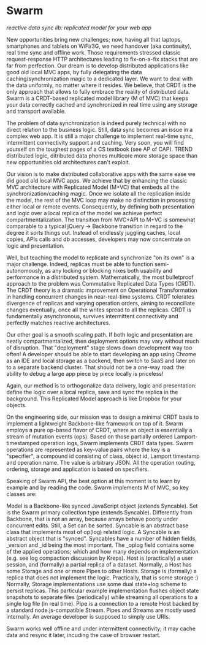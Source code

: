 # Swarm

_reactive data sync lib: replicated model for your web app_

New opportunities bring new challenges; now, having all that laptops, smartphones and tablets on WiFi/3G, we need handover (aka continuity), real time sync and offline work. Those requirements stressed classic request-response HTTP architectures leading to fix-on-a-fix stacks that are far from perfection. Our dream is to develop distributed applications like good old local MVC apps, by fully delegating the data caching/synchronization magic to a dedicated layer. We want to deal with the data uniformly, no matter where it resides. We believe, that CRDT is the only approach that allows to fully embrace the reality of distributed data. Swarm is a CRDT-based replicated model library (M of MVC) that keeps your data correctly cached and synchronized in real time using any storage and transport available.

The problem of data synchronization is indeed purely technical with no direct relation to the business logic. Still, data sync becomes an issue in a complex web app. It is still a major challenge to implement real-time sync, intermittent connectivity support and caching. Very soon, you will find yourself on the toughest pages of a CS textbook (see AP of CAP). TREND distributed logic, ditributed data phones multicore more storage space than new opportunities old architectures can't exploit.

Our vision is to make distributed collaborative apps with the same ease we did good old local MVC apps. We achieve that by enhancing the classic MVC architecture with Replicated Model (M+VC) that embeds all the synchronization/caching magic. Once we isolate all the replication inside the model, the rest of the MVC loop may make no distinction in processing either local or remote events. Consequently, by defining both presentation and logic over a local replica of the model we achieve perfect compartmentalization. The transition from MVC+API to M+VC is somewhat comparable to a typical jQuery → Backbone transition in regard to the degree it sorts things out. Instead of endlessly juggling caches, local copies, APIs calls and db accesses, developers may now concentrate on logic and presentation.

Well, but teaching the model to replicate and synchronize "on its own" is a major challenge. Indeed, replicas must be able to function semi-autonomously, as any locking or blocking nixes both usability and performance in a distributed system. Mathematically, the most bulletproof approach to the problem was Commutative Replicated Data Types (CRDT). The CRDT theory is a dramatic improvement on Operational Transformation in handling concurrent changes in near-real-time systems. CRDT tolerates divergence of replicas and varying operation orders, aiming to reconciliate changes eventually, once all the writes spread to all the replicas. CRDT is fundamentally asynchronous, survives intermittent connectivity and perfectly matches reactive architectures.

Our other goal is a smooth scaling path. If both logic and presentation are neatly compartmentalized, then deployment options may vary without much of disruption. That "deployment" stage slows down development way too often! A developer should be able to start developing an app using Chrome as an IDE and local storage as a backend, then switch to SaaS and later on to a separate backend cluster. That should not be a one-way road: the ability to debug a large app piece by piece locally is priceless!

Again, our method is to orthogonalize data delivery, logic and presentation: define the logic over a local replica, save and sync the replica in the background. This Replicated Model approach is like Dropbox for your objects.

On the engineering side, our mission was to design a minimal CRDT basis to implement a lightweight Backbone-like framework on top of it. Swarm employs a pure op-based flavor of CRDT, where an object is essentially a stream of mutation events (ops). Based on those partially ordered Lamport-timestamped operation logs, Swarm implements CRDT data types. Swarm operations are represented as key-value pairs where the key is a "specifier", a compound id consisting of class, object id, Lamport timestamp and operation name. The value is arbitrary JSON. All the operation routing, ordering, storage and application is based on specifiers.


Speaking of Swarm API, the best option at this moment is to learn by example and by reading the code. Swarm implements M of MVC, so key classes are:

Model is a Backbone-like synced JavaScript object (extends Syncable).
Set is the Swarm primary collection type (extends Syncable). Differently from Backbone, that is not an array, because arrays behave poorly under concurrent edits. Still, a Set can be sorted.
Syncable is an abstract base class that implements most of op(log) related logic. A Syncable is an abstract object that is "synced". Syncables have a number of hidden fields, \_version and \_id being the most important. The \_oplog field contains some of the applied operations; which and how many depends on implementation (e.g. see log compaction discussion by Kreps).
Host is (practically) a user session, and (formally) a partial replica of a dataset. Normally, a Host has some Storage and one or more Pipes to other Hosts.
Storage is (formally) a replica that does not implement the logic. Practically, that is some storage :) Normally, Storage implementations use some dual state+log scheme to persist replicas. This particular example implementation flushes object state snapshots to separate files (periodically) while streaming all operations to a single log file (in real time).
Pipe is a connection to a remote Host backed by a standard node.js-compatible Stream. Pipes and Streams are mostly used internally. An average developer is supposed to simply use URIs.

Swarm works well offline and under intermittent connectivity; it may cache data and resync it later, incuding the case of browser restart. 

